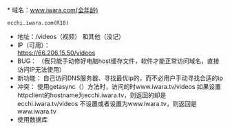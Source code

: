 ﻿﻿* 域名：www.iwara.com(全年龄)

    ecchi.iwara.com(R18)

* 地址：/videos（视频）
  	 和其他（没记）
* IP（可用）：	
  	https://66.206.15.50/videos
* BUG：
  	（我只能手动修好电脑host缓存文件，软件才能正常访问域名，直接访问IP无法使用）
* 新功能：
  	自己访问DNS服务器、寻找最优ip的，而不必用户手动寻找合适的ip
* 冲突：
  	使用getasync（）方法时，访问的时www.iwara.tv/videos
  	如果设置httpclient的hostname为ecchi.iwara.tv，则返回的却是ecchi.iwara.tv/videos
  	不设置或者设置为www.iwara.tv，则返回是www.iwara.tv
* 使用数据库